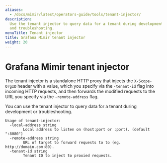 ```yaml
---
aliases:
  - /docs/mimir/latest/operators-guide/tools/tenant-injector/
description:
  Use the tenant injector to query data for a tenant during development
  and troubleshooting.
menuTitle: Tenant injector
title: Grafana Mimir tenant injector
weight: 20
---
```


# Grafana Mimir tenant injector

The tenant injector is a standalone HTTP proxy that injects the `X-Scope-OrgID` header with a value, which you specify via the `-tenant-id` flag into incoming HTTP requests, and then forwards the modified requests to the URL you specify via the `-remote-address` flag.

You can use the tenant injector to query data for a tenant during development or troubleshooting.

```
Usage of tenant-injector:
  -local-address string
    	Local address to listen on (host:port or :port). (default ":8080")
  -remote-address string
    	URL of target to forward requests to to (eg. http://domain.com:80).
  -tenant-id string
    	Tenant ID to inject to proxied requests.
```
